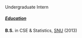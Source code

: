 Undergraduate Intern

##### <u>Education</u>
**B.S.** in CSE & Statistics, [SNU](https://www.snu.ac.kr/) (2013)
